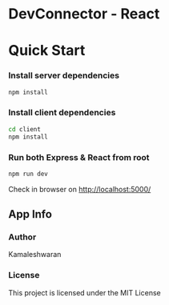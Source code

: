 # DevConnector - React

# Quick Start

### Install server dependencies

```bash
npm install
```

### Install client dependencies

```bash
cd client
npm install
```

### Run both Express & React from root

```bash
npm run dev
```

Check in browser on [http://localhost:5000/](http://localhost:5000/)

## App Info

### Author

Kamaleshwaran

### License

This project is licensed under the MIT License
